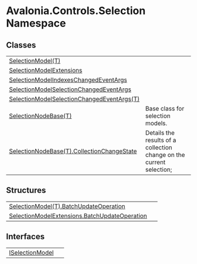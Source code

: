 # Avalonia.Controls.Selection Namespace






## Classes
<table>
<tr>
<td><a href="T_Avalonia_Controls_Selection_SelectionModel_1">SelectionModel(T)</a></td>
<td> </td>
</tr>
<tr>
<td><a href="T_Avalonia_Controls_Selection_SelectionModelExtensions">SelectionModelExtensions</a></td>
<td> </td>
</tr>
<tr>
<td><a href="T_Avalonia_Controls_Selection_SelectionModelIndexesChangedEventArgs">SelectionModelIndexesChangedEventArgs</a></td>
<td> </td>
</tr>
<tr>
<td><a href="T_Avalonia_Controls_Selection_SelectionModelSelectionChangedEventArgs">SelectionModelSelectionChangedEventArgs</a></td>
<td> </td>
</tr>
<tr>
<td><a href="T_Avalonia_Controls_Selection_SelectionModelSelectionChangedEventArgs_1">SelectionModelSelectionChangedEventArgs(T)</a></td>
<td> </td>
</tr>
<tr>
<td><a href="T_Avalonia_Controls_Selection_SelectionNodeBase_1">SelectionNodeBase(T)</a></td>
<td>Base class for selection models.</td>
</tr>
<tr>
<td><a href="T_Avalonia_Controls_Selection_SelectionNodeBase_1_CollectionChangeState">SelectionNodeBase(T).CollectionChangeState</a></td>
<td>Details the results of a collection change on the current selection;</td>
</tr>
</table>

## Structures
<table>
<tr>
<td><a href="T_Avalonia_Controls_Selection_SelectionModel_1_BatchUpdateOperation">SelectionModel(T).BatchUpdateOperation</a></td>
<td> </td>
</tr>
<tr>
<td><a href="T_Avalonia_Controls_Selection_SelectionModelExtensions_BatchUpdateOperation">SelectionModelExtensions.BatchUpdateOperation</a></td>
<td> </td>
</tr>
</table>

## Interfaces
<table>
<tr>
<td><a href="T_Avalonia_Controls_Selection_ISelectionModel">ISelectionModel</a></td>
<td> </td>
</tr>
</table>